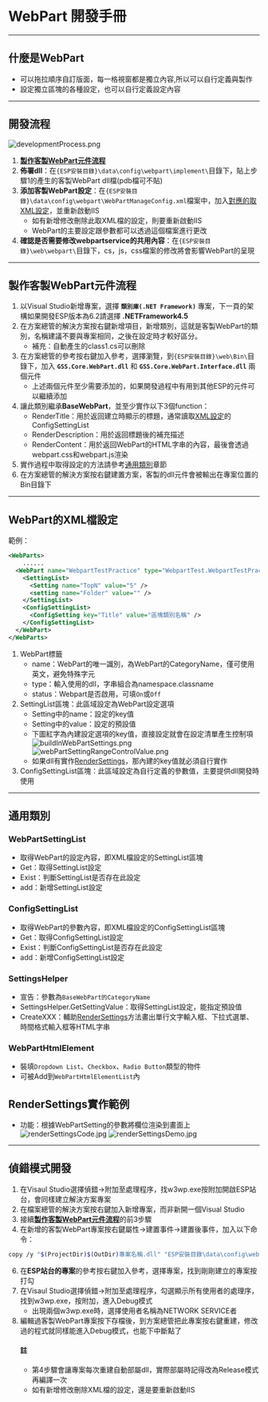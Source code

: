 # WebPart 開發手冊

---

## 什麼是WebPart
* 可以拖拉順序自訂版面，每一格視窗都是獨立內容,所以可以自行定義與製作
* 設定獨立區塊的各種設定，也可以自行定義設定內容

---

## 開發流程
![developmentProcess.png](/img/developmentProcess.png)
1. [**製作客製WebPart元件流程**](#製作客製WebPart元件流程)
2. **佈署dll**：在`{ESP安裝目錄}\data\config\webpart\implement\`目錄下，貼上步驟1的產生的客製WebPart dll檔(pdb檔可不貼)
3. **添加客製WebPart設定**：在`{ESP安裝目錄}\data\config\webpart\WebPartManageConfig.xml`檔案中，加入[對應的取XML設定](#WebPart的XML檔設定)，並重新啟動IIS
    * 如有新增修改刪除此取XML檔的設定，則要重新啟動IIS
    * WebPart的主要設定跟參數都可以透過這個檔案進行更改
4. **確認是否需要修改webpartservice的共用內容**：在`{ESP安裝目錄}\web\webpart\`目錄下，cs，js，css檔案的修改將會影響WebPart的呈現

---

## 製作客製WebPart元件流程
1. 以Visual Studio新增專案，選擇 **`類別庫(.NET Framework)`** 專案，下一頁的架構如果開發ESP版本為6.2請選擇 **.NETFramework4.5**
2. 在方案總管的解決方案按右鍵新增項目，新增類別，這就是客製WebPart的類別，名稱建議不要與專案相同，之後在設定時才較好區分。
    * 補充：自動產生的class1.cs可以刪除
3. 在方案總管的參考按右鍵加入參考，選擇瀏覽，到`{ESP安裝目錄}\web\Bin\`目錄下，加入 **`GSS.Core.WebPart.dll`** 和 **`GSS.Core.WebPart.Interface.dll`** 兩個元件
    * 上述兩個元件至少需要添加的，如果開發過程中有用到其他ESP的元件可以繼續添加
4. 讓此類別繼承**BaseWebPart**，並至少實作以下3個function：
    * RenderTitle：用於返回建立時顯示的標題，通常讀取[XML設定](#WebPart的XML檔設定)的ConfigSettingList
    * RenderDescription：用於返回標題後的補充描述
    * RenderContent：用於返回WebPart的HTML字串的內容，最後會透過webpart.css和webpart.js渲染
5. 實作過程中取得設定的方法請參考[通用類別](#通用類別)章節
6. 在方案總管的解決方案按右鍵建置方案，客製的dll元件會被輸出在專案位置的Bin目錄下

---

## WebPart的XML檔設定
範例：
```xml
<WebParts>
    ......
  <WebPart name="WebpartTestPractice" type="WebpartTest.WebpartTestPractice" status="On">
    <SettingList>
      <Setting name="TopN" value="5" />
      <setting name="Folder" value="" />
    </SettingList>
    <ConfigSettingList>
      <ConfigSetting key="Title" value="區塊類別名稱" />    
    </ConfigSettingList>
  </WebPart>
</WebParts>
```
1. WebPart標籤
    * name：WebPart的唯一識別，為WebPart的CategoryName，僅可使用英文，避免特殊字元
    * type：輸入使用的dll，字串組合為namespace.classname
    * status：Webpart是否啟用，可填`On`或`Off`
2. SettingList區塊：此區域設定為WebPart設定選項
    * Setting中的name：設定的key值
    * Setting中的value：設定的預設值
    * 下圖紅字為內建設定選項的key值，直接設定就會在設定清單產生控制項
    ![buildInWebPartSettings.png](/img/buildInWebPartSettings.png)
    ![webPartSettingRangeControlValue.png](/img/webPartSettingRangeControlValue.png)
    * 如果dll有實作[RenderSettings](#RenderSettings實作範例)，那內建的key值就必須自行實作
3. ConfigSettingList區塊：此區域設定為自行定義的參數值，主要提供dll開發時使用

---

## 通用類別
### WebPartSettingList
* 取得WebPart的設定內容，即XML檔設定的SettingList區塊
* Get：取得SettingList設定
* Exist：判斷SettingList是否存在此設定
* add：新增SettingList設定
### ConfigSettingList
* 取得WebPart的參數內容，即XML檔設定的ConfigSettingList區塊
* Get：取得ConfigSettingList設定
* Exist：判斷ConfigSettingList是否存在此設定
* add：新增ConfigSettingList設定
### SettingsHelper
* 宣告：參數為`BaseWebPart的CategoryName`
* SettingsHelper.GetSettingValue：取得SettingList設定，能指定預設值
* CreateXXX：輔助[RenderSettings](#RenderSettings實作範例)方法畫出單行文字輸入框、下拉式選單、時間格式輸入框等HTML字串
### WebPartHtmlElement
* 裝填`Dropdown List`、`Checkbox`、`Radio Button`類型的物件
* 可被Add到`WebPartHtmlElementList`內

## RenderSettings實作範例
* 功能：根據WebPartSetting的參數將欄位渲染到畫面上
![renderSettingsCode.jpg](/img/renderSettingsCode.jpg)
![renderSettingsDemo.jpg](/img/renderSettingsDemo.jpg)

---

## 偵錯模式開發
1. 在Visaul Studio選擇偵錯->附加至處理程序，找w3wp.exe按附加開啟ESP站台，會同樣建立解決方案專案
2. 在檔案總管的解決方案按右鍵加入新增專案，而非新開一個Visual Studio
3. 接續[**製作客製WebPart元件流程**](#製作客製WebPart元件流程)的前3步驟
4. 在新增的客製WebPart專案按右鍵屬性->建置事件->建置後事件，加入以下命令：
```bash
copy /y "$(ProjectDir)$(OutDir)專案名稱.dll" "ESP安裝目錄\data\config\webpart\implement"
```
6. 在**ESP站台的專案**的參考按右鍵加入參考，選擇專案，找到剛剛建立的專案按打勾
7. 在Visaul Studio選擇偵錯->附加至處理程序，勾選顯示所有使用者的處理序，找到w3wp.exe，按附加，進入Debug模式
    * 出現兩個w3wp.exe時，選擇使用者名稱為NETWORK SERVICE者
8. 編輯過客製WebPart專案按下存檔後，到方案總管把此專案按右鍵重建，修改過的程式就同樣能進入Debug模式，也能下中斷點了
    #### 註
    * 第4步驟會讓專案每次重建自動部屬dll，實際部屬時記得改為Release模式再編譯一次
    * 如有新增修改刪除XML檔的設定，還是要重新啟動IIS
